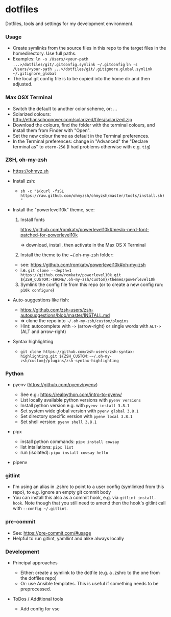 # dotfiles

Dotfiles, tools and settings for my development environment.


### Usage

- Create symlinks from the source files in this repo to the target files
  in the homedirectory. Use full paths.
- Examples:
  `ln -s /Users/<your-path ...>/dotfiles/git/.gitconfig.symlink ~/.gitconfig`
  `ln -s /Users/<your-path ...>/dotfiles/git/.gitignore.global.symlink ~/.gitignore_global`
- The local git config file is to be copied into the home dir and then adjusted.


### Max OSX Terminal

- Switch the default to another color scheme, or: ...
- Solarized colours: http://ethanschoonover.com/solarized/files/solarized.zip
- Download the colours, find the folder with the terminal colours, and install
  them from Finder with "Open".
- Set the new colour theme as default in the Terminal preferences.
- In the Terminal preferences: change in "Advanced" the "Declare terminal as"
  to `xterm-256` (I had problems otherwise with e.g. `tig`)


### ZSH, oh-my-zsh

- https://ohmyz.sh
- Install zsh:

  - `sh -c "$(curl -fsSL https://raw.github.com/ohmyzsh/ohmyzsh/master/tools/install.sh)"`

- Install the "powerlevel10k" theme, see:

  1. Install fonts

     https://github.com/romkatv/powerlevel10k#meslo-nerd-font-patched-for-powerlevel10k

     => download, install, then activate in the Max OS X Terminal

  2. Install the theme to the ~/.oh-my-zsh folder:

    - see: https://github.com/romkatv/powerlevel10k#oh-my-zsh
    - i.e. `git clone --depth=1 https://github.com/romkatv/powerlevel10k.git ${ZSH_CUSTOM:-$HOME/.oh-my-zsh/custom}/themes/powerlevel10k`

  3. Symlink the config file from this repo (or to create a new
     config run: `p10k configure`)

- Auto-suggestions like fish:

  - https://github.com/zsh-users/zsh-autosuggestions/blob/master/INSTALL.md
  - => clone the repo into `~/.oh-my-zsh/custom/plugins`
  - Hint: autocomplete with `->` (arrow-right) or single words with `ALT->`
    (ALT and arrow-right)

- Syntax highlighting

  - `git clone https://github.com/zsh-users/zsh-syntax-highlighting.git ${ZSH_CUSTOM:-~/.oh-my-zsh/custom}/plugins/zsh-syntax-highlighting`


### Python

- pyenv (https://github.com/pyenv/pyenv)

  - See e.g.: https://realpython.com/intro-to-pyenv/
  - List locally available python versions with `pyenv versions`
  - Install python version e.g. with `pyenv install 3.8.1`
  - Set system wide global version with `pyenv global 3.8.1`
  - Set directory specific version with ``pyenv local 3.8.1``
  - Set shell version: `pyenv shell 3.8.1`

- pipx

  - install python commands: `pipx install cowsay`
  - list intallations: `pipx list`
  - run (isolated): `pipx install cowsay hello`

- pipenv

### gitlint

- I'm using an alias in .zshrc to point to a user config (symlinked
  from this repo), to e.g. ignore an empty git commit body
- You can install this also as a commit hook, e.g. via
  `gitlint install-hook`. Note though that you still need to amend
  then the hook's gitlint call with `--config ~/.gitlint`.

### pre-commit

- See: https://pre-commit.com/#usage
- Helpful to run gitlint, yamllint and alike always locally

### Development

- Principal approaches

  - Either: create a symlink to the dotfile (e.g. a .zshrc to the one
    from the dotfiles repo)
  - Or: use Ansible templates. This is useful if something needs to be
    preprocessed.

- ToDos / Additional tools

  - Add config for vsc
